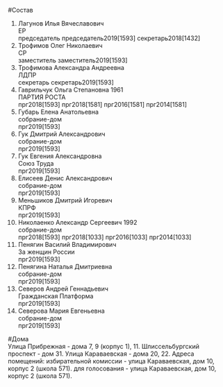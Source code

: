 #Состав  
1. Лагунов Илья Вячеславович  
    ЕР  
    председатель председатель2019[1593] секретарь2018[1432]  
2. Трофимов Олег Николаевич  
    СР  
    заместитель заместитель2019[1593]  
3. Трофимова Александра Андреевна  
    ЛДПР  
    секретарь секретарь2019[1593]  
4. Гаврильчук Ольга Степановна 1961  
    ПАРТИЯ РОСТА  
    прг2018[1593] прг2018[1581] прг2016[1581] прг2014[1581]  
5. Губарь Елена Анатольевна  
    собрание-дом  
    прг2019[1593]  
6. Гук Дмитрий Александрович  
    собрание-дом  
    прг2019[1593]  
7. Гук Евгения Александровна  
    Союз Труда  
    прг2019[1593]  
8. Елисеев Денис Александрович  
    собрание-дом  
    прг2019[1593]  
9. Меньшиков Дмитрий Игоревич  
    КПРФ  
    прг2019[1593]  
10. Николаенко Александр Сергеевич 1992  
    собрание-дом  
    прг2018[1593] прг2018[1033] прг2016[1033] прг2014[1033]  
11. Пенягин Василий Владимирович  
    За женщин России  
    прг2019[1593]  
12. Пенягина Наталья Дмитриевна  
    собрание-дом  
    прг2019[1593]  
13. Северов Андрей Геннадьевич  
    Гражданская Платформа  
    прг2019[1593]  
14. Северова Мария Евгеньевна  
    собрание-дом  
    прг2019[1593]  

#Дома  
Улица Прибрежная - дома 7, 9 (корпус 1), 11. Шлиссельбургский проспект - дом 31. Улица Караваевская - дома 20, 22. Адреса помещений: избирательной комиссии - улица Караваевская, дом 10, корпус 2 (школа 571). для голосования - улица Караваевская, дом 10, корпус 2 (школа 571).  
  
